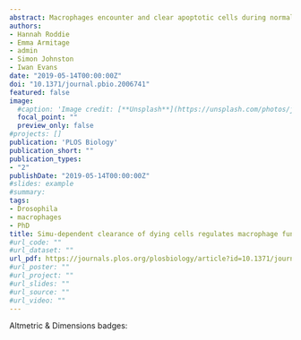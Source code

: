 ```yaml
---
abstract: Macrophages encounter and clear apoptotic cells during normal development and homeostasis, including at numerous sites of pathology. Clearance of apoptotic cells has been intensively studied, but the effects of macrophage–apoptotic cell interactions on macrophage behaviour are poorly understood. Using Drosophila embryos, we have exploited the ease of manipulating cell death and apoptotic cell clearance in this model to identify that the loss of the apoptotic cell clearance receptor Six-microns-under (Simu) leads to perturbation of macrophage migration and inflammatory responses via pathological levels of apoptotic cells. Removal of apoptosis ameliorates these phenotypes, while acute induction of apoptosis phenocopies these defects and reveals that phagocytosis of apoptotic cells is not necessary for their anti-inflammatory action. Furthermore, Simu is necessary for clearance of necrotic debris and retention of macrophages at wounds. Thus, Simu is a general detector of damaged self and represents a novel molecular player regulating macrophages during resolution of inflammation.
authors:
- Hannah Roddie
- Emma Armitage
- admin
- Simon Johnston 
- Iwan Evans
date: "2019-05-14T00:00:00Z"
doi: "10.1371/journal.pbio.2006741"
featured: false
image:
  #caption: 'Image credit: [**Unsplash**](https://unsplash.com/photos/jdD8gXaTZsc)'
  focal_point: ""
  preview_only: false
#projects: []
publication: 'PLOS Biology'
publication_short: ""
publication_types:
- "2"
publishDate: "2019-05-14T00:00:00Z"
#slides: example
#summary: 
tags:
- Drosophila
- macrophages
- PhD
title: Simu-dependent clearance of dying cells regulates macrophage function and inflammation resolution
#url_code: ""
#url_dataset: ""
url_pdf: https://journals.plos.org/plosbiology/article?id=10.1371/journal.pbio.2006741
#url_poster: ""
#url_project: ""
#url_slides: ""
#url_source: ""
#url_video: ""
---
```


Altmetric & Dimensions badges:

<span class="__dimensions_badge_embed__" data-doi="10.1371/journal.pbio.2006741" data-legend="always"></span><script async src="https://badge.dimensions.ai/badge.js" charset="utf-8"></script>

<script id="altmetric-embed-js" type="text/javascript"
src='https://d1bxh8uas1mnw7.cloudfront.net/assets/embed.js'></script>
<div class= 'altmetric-embed' data-badge-details="right" data-badge-type="medium-donut" data-hide-no-mentions="true" data-doi="10.1371/journal.pbio.2006741"</div>
